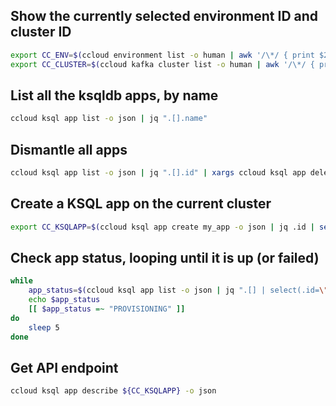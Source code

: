## Show the currently selected environment ID and cluster ID

```bash
export CC_ENV=$(ccloud environment list -o human | awk '/\*/ { print $2; }')
export CC_CLUSTER=$(ccloud kafka cluster list -o human | awk '/\*/ { print $2; }')
```
## List all the ksqldb apps, by name
```bash
ccloud ksql app list -o json | jq ".[].name"
```
## Dismantle all apps
```bash
ccloud ksql app list -o json | jq ".[].id" | xargs ccloud ksql app delete
```
## Create a KSQL app on the current cluster
```bash
export CC_KSQLAPP=$(ccloud ksql app create my_app -o json | jq .id | sed -e "s/\"//g")
```
## Check app status, looping until it is up (or failed)
```bash
while
    app_status=$(ccloud ksql app list -o json | jq ".[] | select(.id=\"${CC_KSQLAPP}\") | .status")
    echo $app_status
    [[ $app_status =~ "PROVISIONING" ]]
do
    sleep 5
done
```
## Get API endpoint
```bash
ccloud ksql app describe ${CC_KSQLAPP} -o json 
```
